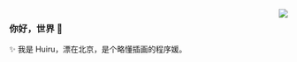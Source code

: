 <img align="right" src="https://github-readme-stats.vercel.app/api?username=HuiruDong&show_icons=true&icon_color=0366d6&text_color=24292e&bg_color=ffffff&hide_title=true&count_private=true" />

### 你好，世界 :seedling:

:sparkles: 我是 Huiru，漂在北京，是个略懂插画的程序媛。

